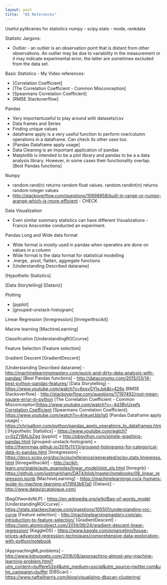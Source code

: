 ```yaml
---
layout: post
title:  "DS References"
---
```


Useful pylibraries for statistics
numpy - 
scipy.stats - mode, rankdata

Statistic Jargons:
- Outlier - an outlier is an observation point that is distant from other observations. An outlier may be due to variability in the measurement or it may indicate experimental error; the latter are sometimes excluded from the data set.

Basic Statistics - My Video references:
- [Correlation Coefficient]
- [The Correlation Coefficient - Common Misconception]
- [Spearmans Correlation Coefficient]
- [RMSE Stackoverflow]

Pandas
- Very importantuseful to play around with datasets/csv
- Data frames and Series
- Finding unique values
- dataframe apply is a very useful function to perform row/column operations in a dataframe. Can check its other uses too.
- [Pandas Dataframe apply usage]
- Data Cleaning is an important application of pandas
- Matplotlib is intended to be a plot library and pandas to be a a data analysis library. However, in some cases their functionality overlap.
[Best Pandas functions] 

Numpy
- random.rand(n) returns random float values. random.randint(n) returns random integer values
- http://stackoverflow.com/questions/10698858/built-in-range-or-numpy-arange-which-is-more-efficient - CHECK

Data Visualization
- Even similar summary statistics can have different Visualizations - Francis Anscombe conducted an experiment.

Pandas Long and Wide data format
- Wide format is mostly used in pandas when operatins are done on values in a column
- Wide format is the data format for statistical modelling
- .merge, .pivot, flatten, aggregate functions 
- [Understanding Described datarame]

[Hypothetic Statistics] 

[Data Storytelling]
[Dataviz]

Plotting
- [pyplot]
- [grouped-unstack-histogram]

Linear Regression
[linregression]
[linregwithscikit]

Macine learning
[MachineLearning]

Classification
[UnderstandingROCcurve]

Feature Selection
[Feature selection]

Gradient Descent
[GradientDescent]


[Understanding Described datarame] - http://machinelearningmastery.com/quick-and-dirty-data-analysis-with-pandas/
[Best Pandas functions] - http://dataconomy.com/2015/03/14-best-python-pandas-features/
[Data Storytelling] - https://www.youtube.com/watch?v=6xsvGYIxJok&t=426s
[RMSE Stackoverflow] - http://stackoverflow.com/questions/17197492/root-mean-square-error-in-python
[The Correlation Coefficient - Common Misconception]https://www.youtube.com/watch?v=-4d3BvUxwfs
[Correlation Coefficient](https://www.youtube.com/watch?v=ugd4k3dC_8Y)
[Spearmans Correlation Coefficient]: https://www.youtube.com/watch?v=4nkueUds1g0
[Pandas Dataframe apply usage] - https://chrisalbon.com/python/pandas_apply_operations_to_dataframes.html
[Hypothetic Statistics] - https://www.youtube.com/watch?v=0zZYBALbZgg
[pyplot] = http://pbpython.com/simple-graphing-pandas.html
[grouped-unstack-histogram] = http://themrmax.github.io/2015/11/13/grouped-histograms-for-categorical-data-in-pandas.html
[linregression] - https://docs.scipy.org/doc/scipy/reference/generated/scipy.stats.linregress.html
[linregwithscikit] - http://scikit-learn.org/stable/auto_examples/linear_model/plot_ols.html
[linregnb] - https://github.com/justmarkham/DAT4/blob/master/notebooks/08_linear_regression.ipynb
[MachineLearning] - https://machinelearnings.co/a-humans-guide-to-machine-learning-e179f43b67a0
[Dataviz] - http://www.datavizcatalogue.com/

[BagOfwordsNLP] - https://en.wikipedia.org/wiki/Bag-of-words_model
[UnderstandingROCcurve] - https://stats.stackexchange.com/questions/105501/understanding-roc-curve
[Feature selection] - http://machinelearningmastery.com/an-introduction-to-feature-selection/
[GradientDescent] - https://spin.atomicobject.com/2014/06/24/gradient-descent-linear-regression/
[KaggleDS] - https://www.kaggle.com/pmarcelino/house-prices-advanced-regression-techniques/comprehensive-data-exploration-with-python/notebook

[ApproachingMLproblems] - http://www.kdnuggets.com/2016/08/approaching-almost-any-machine-learning-problem.html?utm_content=buffere52e4&utm_medium=social&utm_source=twitter.com&utm_campaign=buffer
[DBScan] - https://www.naftaliharris.com/blog/visualizing-dbscan-clustering/